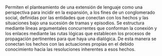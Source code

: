 Permiten el planteamiento de una extensión de lenguaje como una perspectiva para incidir en la expansión, a los fines de un conglomerado social, definidas por las entidades que conectan con los hechos y las situaciones bajo una sucesión de tramas y episodios. Se estructura mediante líneas argumentales concurrentes que conforman la conexión y los enlaces mediante las rutas lógicas que establecen los procesos de propagación pertinentes para que haya una dialógica. De esta manera se conectan los hechos con las actuaciones propias en el debido conocimiento hacia las resoluciones inherentes a esos hechos.
